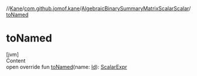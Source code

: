 //[Kane](../../index.md)/[com.github.jomof.kane](../index.md)/[AlgebraicBinarySummaryMatrixScalarScalar](index.md)/[toNamed](to-named.md)



# toNamed  
[jvm]  
Content  
open override fun [toNamed](to-named.md)(name: [Id](../../com.github.jomof.kane.impl/index.md#%5Bcom.github.jomof.kane.impl%2FId%2F%2F%2FPointingToDeclaration%2F%5D%2FClasslikes%2F-1671738535)): [ScalarExpr](../-scalar-expr/index.md)  



